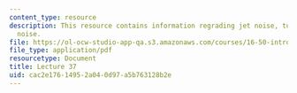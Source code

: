```yaml
---
content_type: resource
description: This resource contains information regrading jet noise, turbomachinery
  noise.
file: https://ol-ocw-studio-app-qa.s3.amazonaws.com/courses/16-50-introduction-to-propulsion-systems-spring-2012/cac2e17614952a040d97a5b763128b2e_MIT16_50S12_lec37.pdf
file_type: application/pdf
resourcetype: Document
title: Lecture 37
uid: cac2e176-1495-2a04-0d97-a5b763128b2e
---
```

